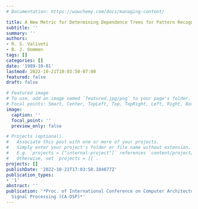 ```yaml
---
# Documentation: https://wowchemy.com/docs/managing-content/

title: A New Metric for Determining Dependence Trees for Pattern Recognition
subtitle: ''
summary: ''
authors:
- R. S. Valiveti
- B. J. Oommen
tags: []
categories: []
date: '1989-10-01'
lastmod: 2022-10-21T10:03:50-07:00
featured: false
draft: false

# Featured image
# To use, add an image named `featured.jpg/png` to your page's folder.
# Focal points: Smart, Center, TopLeft, Top, TopRight, Left, Right, BottomLeft, Bottom, BottomRight.
image:
  caption: ''
  focal_point: ''
  preview_only: false

# Projects (optional).
#   Associate this post with one or more of your projects.
#   Simply enter your project's folder or file name without extension.
#   E.g. `projects = ["internal-project"]` references `content/project/deep-learning/index.md`.
#   Otherwise, set `projects = []`.
projects: []
publishDate: '2022-10-21T17:03:50.184877Z'
publication_types:
- '1'
abstract: ''
publication: '*Proc. of International Conference on Computer Architecture and Digital
  Signal Processing (CA-DSP)*'
---
```

